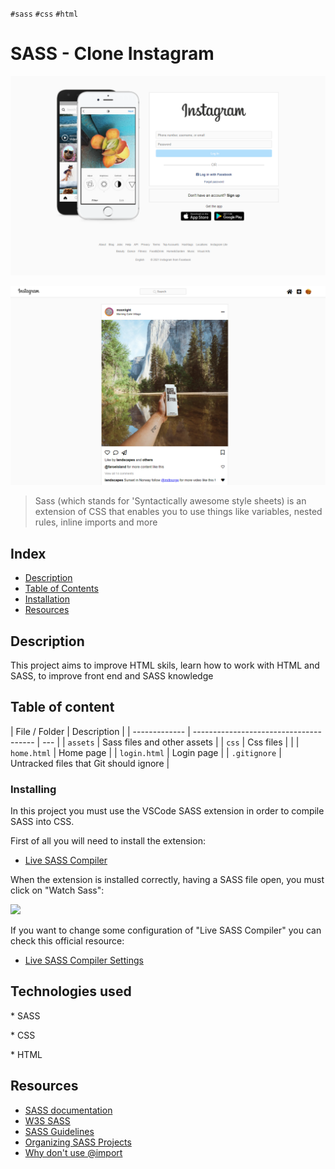 `#sass` `#css` `#html`

# SASS - Clone Instagram <!-- omit in toc -->

<p>
  <img alt="login page" src="assets/img/login-page.PNG" />
</p>
<p>
  <img alt="login page" src="assets/img/home-page.PNG" />
</p>

> Sass (which stands for 'Syntactically awesome style sheets) is an extension of CSS that enables you to use things like variables, nested rules, inline imports and more

## Index <!-- omit in toc -->

- [Description](#description)
- [Table of Contents](#table-of-contents)
- [Installation](#installation)
- [Resources](#resources)

## Description

This project aims to improve HTML skils, learn how to work with HTML and SASS, to improve front end and SASS knowledge

## Table of content

| File / Folder | Description                            |
| ------------- | -------------------------------------- | --- |
| `assets`      | Sass files and other assets            |
| `css`         | Css files                              |     |
| `home.html`   | Home page                              |
| `login.html`  | Login page                             |
| `.gitignore`  | Untracked files that Git should ignore |

### Installing

In this project you must use the VSCode SASS extension in order to compile SASS into CSS.

First of all you will need to install the extension:

- [Live SASS Compiler](https://marketplace.visualstudio.com/items?itemName=ritwickdey.live-sass)

When the extension is installed correctly, having a SASS file open, you must click on "Watch Sass":

<img src="https://raw.githubusercontent.com/ritwickdey/vscode-live-sass-compiler/master/images/Screenshot/AnimatedPreview.gif" width="600px">

If you want to change some configuration of "Live SASS Compiler" you can check this official resource:

- [Live SASS Compiler Settings](https://github.com/ritwickdey/vscode-live-sass-compiler/blob/master/docs/settings.md)

## Technologies used

\* SASS

\* CSS

\* HTML

## Resources

- [SASS documentation](https://sass-lang.com/)
- [W3S SASS](https://www.w3schools.com/sass/)
- [SASS Guidelines](https://sass-guidelin.es/es/)
- [Organizing SASS Projects](https://blog.prototypr.io/how-i-organize-sass-projects-e2d7760df86f)
- [Why don't use @import](https://www.youtube.com/watch?v=CR-a8upNjJ0)
